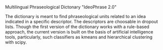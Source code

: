 Multilingual Phraseological Dictonary "IdeoPhrase 2.0"

The dictionary is meant to find phraseological units related to an idea indicated in a specific descriptor. The descriptors are choosable in dropout lists.
Though the first version of the dictionary works with a rule-based approach, the current version is built on the basis of artificial intelligence tools, particularly, such classifiers as kmeans and hierarchical clustering with scipy.
